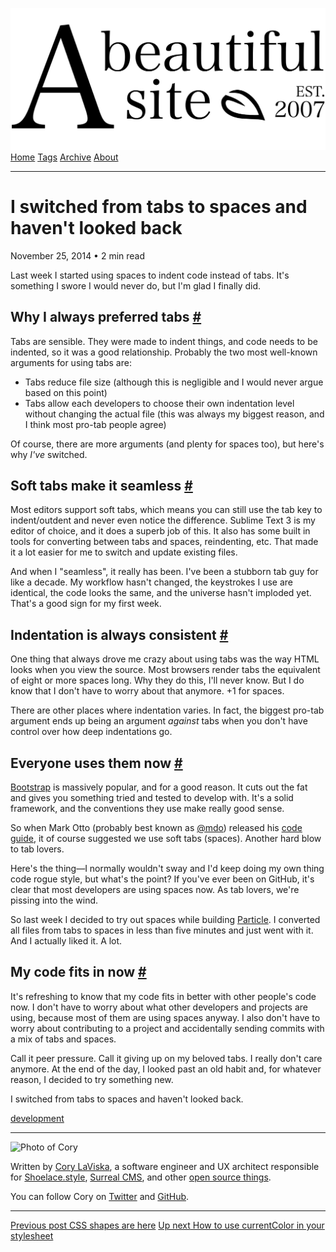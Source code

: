 <a href="../../index.html" class="header-link"><img src="../../images/logos/wordmark.svg" alt="A Beautiful Site" class="wordmark" /></a> <a href="../../index.html" class="nav-item">Home</a> <a href="../../tags/index.html" class="nav-item">Tags</a> <a href="../index.html" class="nav-item">Archive</a> <a href="../../about/index.html" class="nav-item">About</a>

------------------------------------------------------------------------

I switched from tabs to spaces and haven't looked back
======================================================

November 25, 2014 • 2 min read

Last week I started using spaces to indent code instead of tabs. It's something I swore I would never do, but I'm glad I finally did.

Why I always preferred tabs <a href="#why-i-always-preferred-tabs" class="direct-link">#</a>
--------------------------------------------------------------------------------------------

Tabs are sensible. They were made to indent things, and code needs to be indented, so it was a good relationship. Probably the two most well-known arguments for using tabs are:

-   Tabs reduce file size (although this is negligible and I would never argue based on this point)
-   Tabs allow each developers to choose their own indentation level without changing the actual file (this was always my biggest reason, and I think most pro-tab people agree)

Of course, there are more arguments (and plenty for spaces too), but here's why *I've* switched.

Soft tabs make it seamless <a href="#soft-tabs-make-it-seamless" class="direct-link">#</a>
------------------------------------------------------------------------------------------

Most editors support soft tabs, which means you can still use the tab key to indent/outdent and never even notice the difference. Sublime Text 3 is my editor of choice, and it does a superb job of this. It also has some built in tools for converting between tabs and spaces, reindenting, etc. That made it a lot easier for me to switch and update existing files.

And when I "seamless", it really has been. I've been a stubborn tab guy for like a decade. My workflow hasn't changed, the keystrokes I use are identical, the code looks the same, and the universe hasn't imploded yet. That's a good sign for my first week.

Indentation is always consistent <a href="#indentation-is-always-consistent" class="direct-link">#</a>
------------------------------------------------------------------------------------------------------

One thing that always drove me crazy about using tabs was the way HTML looks when you view the source. Most browsers render tabs the equivalent of eight or more spaces long. Why they do this, I'll never know. But I do know that I don't have to worry about that anymore. +1 for spaces.

There are other places where indentation varies. In fact, the biggest pro-tab argument ends up being an argument *against* tabs when you don't have control over how deep indentations go.

Everyone uses them now <a href="#everyone-uses-them-now" class="direct-link">#</a>
----------------------------------------------------------------------------------

[Bootstrap](http://getbootstrap.com/) is massively popular, and for a good reason. It cuts out the fat and gives you something tried and tested to develop with. It's a solid framework, and the conventions they use make really good sense.

So when Mark Otto (probably best known as [@mdo](https://twitter.com/mdo)) released his [code guide](http://codeguide.co/), it of course suggested we use soft tabs (spaces). Another hard blow to tab lovers.

Here's the thing—I normally wouldn't sway and I'd keep doing my own thing code rogue style, but what's the point? If you've ever been on GitHub, it's clear that most developers are using spaces now. As tab lovers, we're pissing into the wind.

So last week I decided to try out spaces while building [Particle](http://www.particle.software/). I converted all files from tabs to spaces in less than five minutes and just went with it. And I actually liked it. A lot.

My code fits in now <a href="#my-code-fits-in-now" class="direct-link">#</a>
----------------------------------------------------------------------------

It's refreshing to know that my code fits in better with other people's code now. I don't have to worry about what other developers and projects are using, because most of them are using spaces anyway. I also don't have to worry about contributing to a project and accidentally sending commits with a mix of tabs and spaces.

Call it peer pressure. Call it giving up on my beloved tabs. I really don't care anymore. At the end of the day, I looked past an old habit and, for whatever reason, I decided to try something new.

I switched from tabs to spaces and haven't looked back.

<a href="../../tags/development/index.html" class="post-tag">development</a>

------------------------------------------------------------------------

<img src="http://0.gravatar.com/avatar/bf1b3b95fd5b096a3592247c29667b33?s=512" alt="Photo of Cory" class="avatar avatar-small" />

Written by [Cory LaViska](../../index-4.html), a software engineer and UX architect responsible for [Shoelace.style](https://shoelace.style/), [Surreal CMS](https://www.surrealcms.com/), and other [open source things](https://github.com/claviska).

You can follow Cory on [Twitter](https://twitter.com/bgooonz) and [GitHub](https://github.com/claviska).

------------------------------------------------------------------------

<a href="../css-shapes-are-here/index.html" class="post-nav-previous"><span class="small">Previous post</span> CSS shapes are here</a> <a href="../how-to-use-currentcolor-in-your-stylesheet/index.html" class="post-nav-next"><span class="small">Up next</span> How to use currentColor in your stylesheet</a>
